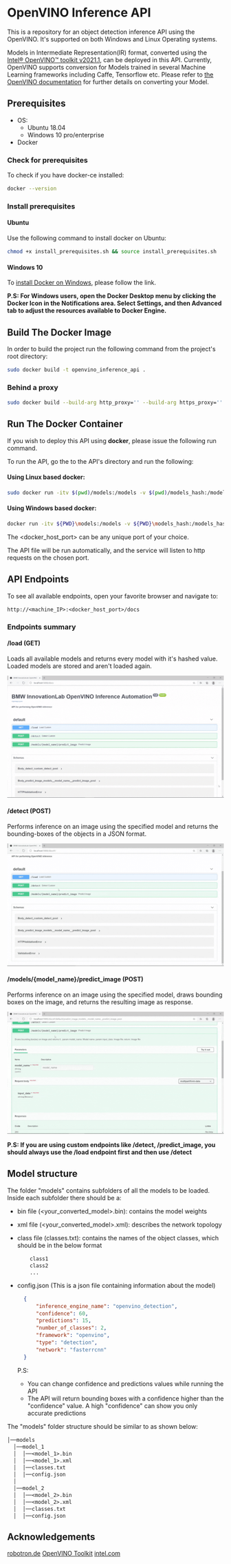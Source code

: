 # OpenVINO Inference API 

This is a repository for an object detection inference API using the OpenVINO. It's supported on both Windows and Linux Operating systems.

Models in Intermediate Representation(IR) format, converted using the [Intel&reg; OpenVINO&trade; toolkit v2021.1](https://docs.openvinotoolkit.org/latest/index.html), can be deployed in this API. Currently, OpenVINO supports conversion for Models trained in several Machine Learning frameworks including Caffe, Tensorflow etc. Please refer to [the OpenVINO documentation](https://docs.openvinotoolkit.org/2021.1/openvino_docs_MO_DG_prepare_model_convert_model_Converting_Model.html) for further details on converting your Model.

## Prerequisites

- OS:
  - Ubuntu 18.04
  - Windows 10 pro/enterprise
- Docker

### Check for prerequisites

To check if you have docker-ce installed:

```sh
docker --version
```

### Install prerequisites

#### Ubuntu

Use the following command to install docker on Ubuntu:

```sh
chmod +x install_prerequisites.sh && source install_prerequisites.sh
```

#### Windows 10

To [install Docker on Windows](https://docs.docker.com/docker-for-windows/install/), please follow the link.

**P.S: For Windows users, open the Docker Desktop menu by clicking the Docker Icon in the Notifications area. Select Settings, and then Advanced tab to adjust the resources available to Docker Engine.**

## Build The Docker Image

In order to build the project run the following command from the project's root directory:

```sh
sudo docker build -t openvino_inference_api .
```
### Behind a proxy

```sh
sudo docker build --build-arg http_proxy='' --build-arg https_proxy='' -t openvino_inference_api .
```

## Run The Docker Container

If you wish to deploy this API using **docker**, please issue the following run command.

To run the API, go the to the API's directory and run the following:

#### Using Linux based docker:

```sh
sudo docker run -itv $(pwd)/models:/models -v $(pwd)/models_hash:/models_hash -p <docker_host_port>:80 openvino_inference_api
```
#### Using Windows based docker:

```sh
docker run -itv ${PWD}\models:/models -v ${PWD}\models_hash:/models_hash -p <docker_host_port>:80 openvino_inference_api
```

The <docker_host_port>  can be any unique port of your choice.

The API file will be run automatically, and the service will listen to http requests on the chosen port.

## API Endpoints

To see all available endpoints, open your favorite browser and navigate to:

```
http://<machine_IP>:<docker_host_port>/docs
```

### Endpoints summary

#### /load (GET)

Loads all available models and returns every model with it's hashed value. Loaded models are stored and aren't loaded again.

![load model](./files/load_models.gif)

#### /detect (POST)

Performs inference on an image using the specified model and returns the bounding-boxes of the objects in a JSON format.

![detect image](./files/detect_image.gif)

#### /models/{model_name}/predict_image (POST)

Performs inference on an image using the specified model, draws bounding boxes on the image, and returns the resulting image as response.

![predict image](./files/predict_image.gif)

**P.S: If you are using custom endpoints like /detect, /predict_image, you should always use the /load endpoint first and then use /detect**

## Model structure

The folder "models" contains subfolders of all the models to be loaded.
Inside each subfolder there should be a:

- bin file (<your_converted_model>.bin): contains the model weights

- xml file (<your_converted_model>.xml): describes the network topology

- class file (classes.txt): contains the names of the object classes, which should be in the below format

  ```text
      class1
      class2
      ...
  ```
- config.json (This is a json file containing information about the model)

  ```json
    {
        "inference_engine_name": "openvino_detection",
        "confidence": 60,
        "predictions": 15,
        "number_of_classes": 2,
        "framework": "openvino",
        "type": "detection",
        "network": "fasterrcnn"
    }
  ```
  P.S:
  - You can change confidence and predictions values while running the API
  - The API will return bounding boxes with a confidence higher than the "confidence" value. A high "confidence" can show you only accurate predictions

The "models" folder structure should be similar to as shown below:

```shell
│──models
  │──model_1
  │  │──<model_1>.bin
  │  │──<model_1>.xml
  │  │──classes.txt
  │  │──config.json
  │
  │──model_2
  │  │──<model_2>.bin
  │  │──<model_2>.xml
  │  │──classes.txt
  │  │──config.json
```
## Acknowledgements

[robotron.de](https://www.robotron.de/)
[OpenVINO Toolkit](https://github.com/openvinotoolkit)
[intel.com](https://intel.com)
